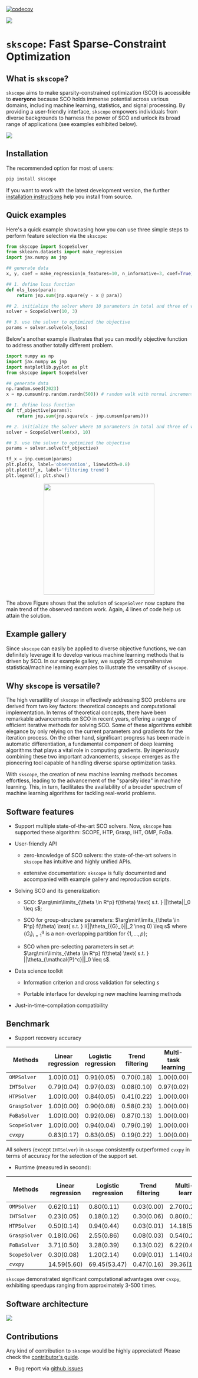 [![codecov](https://codecov.io/gh/abess-team/skscope/branch/master/graphs/sunburst.svg)](https://codecov.io/gh/abess-team/skscope)

![](docs/source/_static/skscope.png)

# ``skscope``: Fast Sparse-Constraint Optimization

## What is `skscope`?

``skscope`` aims to make sparsity-constrained optimization (SCO) is accessible to **everyone** because SCO holds immense potential across various domains, including machine learning, statistics, and signal processing. By providing a user-friendly interface, ``skscope`` empowers individuals from diverse backgrounds to harness the power of SCO and unlock its broad range of applications (see examples exhibited below).

![](docs/source/first_page.png)

## Installation

The recommended option for most of users:
  
```bash
pip install skscope
```

If you want to work with the latest development version, the further [installation instructions](skscope.readthedocs.io/userguide/install.html) help you install from source.

## Quick examples

Here's a quick example showcasing how you can use three simple steps to perform feature selection via the ``skscope``:

```python
from skscope import ScopeSolver
from sklearn.datasets import make_regression
import jax.numpy as jnp

## generate data
x, y, coef = make_regression(n_features=10, n_informative=3, coef=True)

## 1. define loss function
def ols_loss(para):
    return jnp.sum(jnp.square(y - x @ para))

## 2. initialize the solver where 10 parameters in total and three of which are sparse
solver = ScopeSolver(10, 3) 

## 3. use the solver to optimized the objective
params = solver.solve(ols_loss) 
```

Below's another example illustrates that you can modify objective function to address another totally different problem. 

```python
import numpy as np
import jax.numpy as jnp
import matplotlib.pyplot as plt
from skscope import ScopeSolver

## generate data
np.random.seed(2023)
x = np.cumsum(np.random.randn(500)) # random walk with normal increment

## 1. define loss function
def tf_objective(params):
    return jnp.sum(jnp.square(x - jnp.cumsum(params)))  

## 2. initialize the solver where 10 parameters in total and three of which are sparse
solver = ScopeSolver(len(x), 10)

## 3. use the solver to optimized the objective
params = solver.solve(tf_objective)

tf_x = jnp.cumsum(params)
plt.plot(x, label='observation', linewidth=0.8)
plt.plot(tf_x, label='filtering trend')
plt.legend(); plt.show()
```

<p align="center">
<img src="docs/source/userguide/figure/tf.png" width="300"/>
</p>

The above Figure shows that the solution of ``ScopeSolver`` now capture the main trend of the observed random work. Again, 4 lines of code help us attain the solution. 

## Example gallery

Since ``skscope`` can easily be applied to diverse objective functions, we can definitely leverage it to develop various machine learning methods that is driven by SCO. In our example gallery, we supply 25 comprehensive statistical/machine learning examples to illustrate the versatility of ``skscope``. 

## Why ``skscope`` is versatile?

The high versatility of ``skscope`` in effectively addressing SCO problems are derived from two key factors: theoretical concepts and computational implementation. In terms of theoretical concepts, there have been remarkable advancements on SCO in recent years, offering a range of efficient iterative methods for solving SCO. Some of these algorithms exhibit elegance by only relying on the current parameters and gradients for the iteration process. On the other hand, significant progress has been made in automatic differentiation, a fundamental component of deep learning algorithms that plays a vital role in computing gradients. By ingeniously combining these two important advancements, ``skscope`` emerges as the pioneering tool capable of handling diverse sparse optimization tasks.

With ``skscope``, the creation of new machine learning methods becomes effortless, leading to the advancement of the "sparsity idea" in machine learning. This, in turn, facilitates the availability of a broader spectrum of machine learning algorithms for tackling real-world problems.

## Software features

- Support multiple state-of-the-art SCO solvers. Now, ``skscope`` has supported these algorithm: SCOPE, HTP, Grasp, IHT, OMP, FoBa. 

- User-friendly API
  
  - zero-knowledge of SCO solvers: the state-of-the-art solvers in ``skscope`` has intuitive and highly unified APIs. 
  
  - extensive documentation: ``skscope`` is fully documented and accompanied with example gallery and reproduction scripts.

- Solving SCO and its generalization: 
  
  - SCO: $\arg\min\limits_{\theta \in R^p} f(\theta) \text{ s.t. } ||\theta||_0 \leq s$; 
  
  - SCO for group-structure parameters: $\arg\min\limits_{\theta \in R^p} f(\theta) \text{ s.t. } I(||\theta_{{G}_i}||_2 \neq 0) \leq s$ where $\{{G}_i\}_{i=1}^q$ is a non-overlapping partition for $\{1, \ldots, p\}$;
  
  - SCO when pre-selecting parameters in set $\mathcal{P}$: $\arg\min\limits_{\theta \in R^p} f(\theta) \text{ s.t. } ||\theta_{\mathcal{P}^c}||_0 \leq s$. 

- Data science toolkit
  
  - Information criterion and cross validation for selecting $s$
  
  - Portable interface for developing new machine learning methods

- Just-in-time-compilation compatibility

## Benchmark

- Support recovery accuracy

| Methods      | Linear regression | Logistic regression | Trend filtering | Multi-task learning | Ising model | Nonlinear feature selection |
| ------------ | ----------------- | ------------------- | --------------- | ------------------- | ----------- | --------------------------- |
| `OMPSolver`   | 1.00(0.01)        | 0.91(0.05)          | 0.70(0.18)      | 1.00(0.00)          | 0.98(0.03)  | 0.77(0.09)                  |
| `IHTSolver`   | 0.79(0.04)        | 0.97(0.03)          | 0.08(0.10)      | 0.97(0.02)          | 0.96(0.05)  | 0.78(0.09)                  |
| `HTPSolver`   | 1.00(0.00)        | 0.84(0.05)          | 0.41(0.22)      | 1.00(0.00)          | 0.97(0.03)  | 0.78(0.09)                  |
| `GraspSolver` | 1.00(0.00)        | 0.90(0.08)          | 0.58(0.23)      | 1.00(0.00)          | 0.99(0.01)  | 0.78(0.08)                  |
| `FoBaSolver`  | 1.00(0.00)        | 0.92(0.06)          | 0.87(0.13)      | 1.00(0.00)          | 1.00(0.01)  | 0.77(0.09)                  |
| `ScopeSolver` | 1.00(0.00)        | 0.94(0.04)          | 0.79(0.19)      | 1.00(0.00)          | 1.00(0.01)  | 0.77(0.09)                  |
| `cvxpy`       | 0.83(0.17)        | 0.83(0.05)          | 0.19(0.22)      | 1.00(0.00)          | 0.94(0.04)  | 0.74(0.09)                  |

All solvers (except `IHTSolver`) in `skscope` consistently outperformed `cvxpy` in terms of accuracy for the selection of the support set. 

- Runtime (measured in second):

| Methods      | Linear regression | Logistic regression | Trend filtering | Multi-task learning | Ising model  | Nonlinear feature selection |
| ------------ | ----------------- | ------------------- | --------------- | ------------------- | ------------ | --------------------------- |
| `OMPSolver`   | 0.62(0.11)        | 0.80(0.11)          | 0.03(0.00)      | 2.70(0.26)          | 1.39(0.13)   | 13.24(3.91)                 |
| `IHTSolver`   | 0.23(0.05)        | 0.18(0.12)          | 0.30(0.06)      | 0.80(0.11)          | 0.98(0.08)   | 1.67(0.50)                  |
| `HTPSolver`   | 0.50(0.14)        | 0.94(0.44)          | 0.03(0.01)      | 14.18(5.13)         | 3.41(1.22)   | 12.97(6.23)                 |
| `GraspSolver` | 0.18(0.06)        | 2.55(0.86)          | 0.08(0.03)      | 0.54(0.28)          | 0.53(0.22)   | 3.06(0.75)                  |
| `FoBaSolver`  | 3.71(0.50)        | 3.28(0.39)          | 0.13(0.02)      | 6.22(0.61)          | 11.10(1.04)  | 57.42(12.95)                |
| `ScopeSolver` | 0.30(0.08)        | 1.20(2.14)          | 0.09(0.01)      | 1.14(0.89)          | 1.17(0.25)   | 7.78(2.23)                  |
| `cvxpy`       | 14.59(5.60)       | 69.45(53.47)        | 0.47(0.16)      | 39.36(155.70)       | 32.26(17.88) | 534.49(337.72)              |

`skscope` demonstrated significant computational advantages over `cvxpy`, exhibiting speedups ranging from approximately 3-500 times.

## Software architecture

![](docs/source/contribute/figure/architecture-scope.png)

## Contributions

Any kind of contribution to `skscope` would be highly appreciated! Please check the [contributor's guide](skscope.readthedocs.io/contribute/index.html).

- Bug report via [github issues](https://github.com/abess-team/skscope/issues)